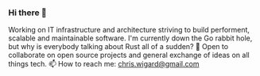 ### Hi there 👋

Working on IT infrastructure and architecture striving to build performent, scalable and maintainable software.
I'm currently down the Go rabbit hole, but why is everybody talking about Rust all of a sudden? 🤔
Open to collaborate on open source projects and general exchange of ideas on all things tech.
📫 How to reach me: chris.wigard@gmail.com
